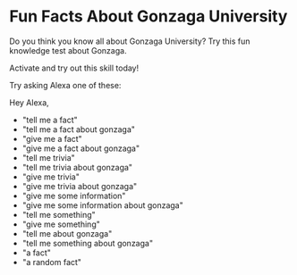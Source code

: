 # Fun Facts About Gonzaga University

Do you think you know all about Gonzaga University? Try this fun knowledge test about Gonzaga.

Activate and try out this skill today!

Try asking Alexa one of these:

Hey Alexa,

* "tell me a fact"
* "tell me a fact about gonzaga"
* "give me a fact"
* "give me a fact about gonzaga"
* "tell me trivia"
* "tell me trivia about gonzaga"
* "give me trivia"
* "give me trivia about gonzaga"
* "give me some information"
* "give me some information about gonzaga"
* "tell me something"
* "give me something"
* "tell me about gonzaga"
* "tell me something about gonzaga"
* "a fact"
* "a random fact"
